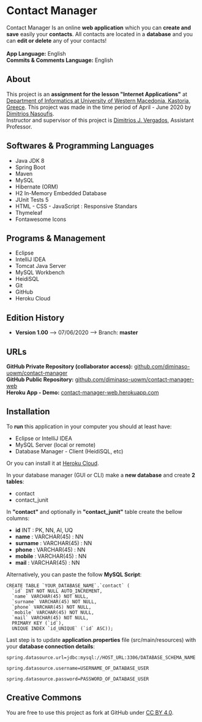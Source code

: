 # Contact Manager
Contact Manager Is an online **web application** which you can **create and save** easily your **contacts**. All contacts are located in a **database** and you can **edit or delete** any of your contacts!<br/><br/>
**App Language:** English<br/>
**Commits & Comments Language:** English

## About
This project is an **assignment for the lesson "Internet Applications"** at [Department of Informatics at University of Western Macedonia, Kastoria, Greece](https://cs.uowm.gr). This project was made in the time period of April - June 2020 by [Dimitrios Nasoufis](https://www.nasoufis.com).<br/>
Instructor and supervisor of this project is [Dimitrios J. Vergados](https://scholar.google.gr/citations?user=rnvB52wAAAAJ), Assistant Professor.

## Softwares & Programming Languages
- Java JDK 8
- Spring Boot
- Maven
- MySQL
- Hibernate (ORM)
- H2 In-Memory Embedded Database
- JUnit Tests 5
- HTML - CSS - JavaScript : Responsive Standars
- Thymeleaf
- Fontawesome Icons

## Programs & Management
- Eclipse
- IntelliJ IDEA
- Tomcat Java Server
- MySQL Workbench
- HeidiSQL
- Git
- GitHub
- Heroku Cloud

## Edition History
- **Version 1.00** --> 07/06/2020 --> Branch: **master**

## URLs
**GitHub Private Repository (collaborator access):** [github.com/diminaso-uowm/contact-manager](https://github.com/diminaso-uowm/contact-manager)<br/>
**GitHub Public Repository:** [github.com/diminaso-uowm/contact-manager-web](https://github.com/diminaso-uowm/contact-manager-web)<br/>
**Heroku App - Demo:** [contact-manager-web.herokuapp.com](https://contact-manager-web.herokuapp.com)

## Installation
To **run** this application in your computer you should at least have:
- Eclipse or IntelliJ IDEA
- MySQL Server (local or remote)
- Database Manager - Client (HeidiSQL, etc)

Or you can install it at [Heroku Cloud](https://www.heroku.com).

In your database manager (GUI or CLI) make a **new database** and create **2 tables**:
- contact
- contact_junit

In **"contact"** and optionally in **"contact_junit"** table create the bellow columns:
- **id** INT : PK, NN, AI, UQ
- **name** : VARCHAR(45) : NN
- **surname** : VARCHAR(45) : NN
- **phone** : VARCHAR(45) : NN
- **mobile** : VARCHAR(45) : NN
- **mail** : VARCHAR(45) : NN

Alternatively, you can paste the follow **MySQL Script**:
```
CREATE TABLE `YOUR_DATABASE_NAME`.`contact` (
  `id` INT NOT NULL AUTO_INCREMENT,
  `name` VARCHAR(45) NOT NULL,
  `surname` VARCHAR(45) NOT NULL,
  `phone` VARCHAR(45) NOT NULL,
  `mobile` VARCHAR(45) NOT NULL,
  `mail` VARCHAR(45) NOT NULL,
  PRIMARY KEY (`id`),
  UNIQUE INDEX `id_UNIQUE` (`id` ASC));
```

Last step is to update **application.properties** file (src/main/resources) with your **database connection details**:

```
spring.datasource.url=jdbc:mysql://HOST_URL:3306/DATABASE_SCHEMA_NAME
```

```
spring.datasource.username=USERNAME_OF_DATABASE_USER
```

```
spring.datasource.password=PASSWORD_OF_DATABASE_USER
```

## Creative Commons
You are free to use this project as fork at GitHub under [CC BY 4.0](http://creativecommons.org/licenses/by/4.0/).
